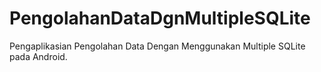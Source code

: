PengolahanDataDgnMultipleSQLite
===============================

Pengaplikasian Pengolahan Data Dengan Menggunakan Multiple SQLite pada Android.
